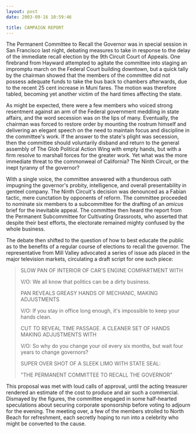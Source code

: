 ```yaml
---
layout: post
date: 2003-09-16 10:59:46

title: CAMPAIGN REPORT
---
```


The Permanent Committee to Recall the Governor was in special session in San Francisco last night, debating measures to take in response to the delay of the immediate recall election by the 9th Circuit Court of Appeals. One firebrand from Hayward attempted to agitate the committee into staging an impromptu march on the Federal Court building downtown, but a quick tally by the chairman showed that the members of the committee did not possess adequate funds to take the bus back to chambers afterwards, due to the recent 25 cent increase in Muni fares. The motion was therefore tabled, becoming yet another victim of the hard times affecting the state.

As might be expected, there were a few members who voiced strong resentment against an arm of the Federal government meddling in state affairs, and the word secession was on the lips of many. Eventually, the chairman was forced to restore order by mounting the rostrum himself and delivering an elegant speech on the need to maintain focus and discipline in the committee's work. If the answer to the state's plight was secession, then the committee should voluntarily disband and return to the general assembly of The Glob Political Action Wing with empty hands, but with a firm resolve to marshall forces for the greater work. Yet what was the more immediate threat to the commonweal of California? The Ninth Circuit, or the inept tyranny of the governor?

With a single voice, the committee answered with a thunderous oath impugning the governor's probity, intelligence, and overall presentability in genteel company. The Ninth Circuit's decision was denounced as a Fabian tactic, mere cunctation by opponents of reform. The committee proceeded to nominate six members to a subcommittee for the drafting of an _amicus_ brief for the inevitable appeal. The committee then heard the report from the Permanent Subcommittee for Cultivating Grassroots, who asserted that despite their best efforts, the electorate remained mighty confused by the whole business.

The debate then shifted to the question of how to best educate the public as to the benefits of a regular course of elections to recall the governor. The representative from Mill Valley advocated a series of issue ads placed in the major television markets, circulating a draft script for one such piece:

> SLOW PAN OF INTERIOR OF CAR'S ENGINE COMPARTMENT WITH
> 
> V/O: We all know that politics can be a dirty business.
> 
> PAN REVEALS GREASY HANDS OF MECHANIC, MAKING ADJUSTMENTS
> 
> V/O: If you stay in office long enough, it's impossible to keep your hands clean.
> 
> CUT TO REVEAL TIME PASSAGE. A CLEANER SET OF HANDS MAKING ADJUSTMENTS WITH</br>
> 
> V/O: So why do you change your oil every six months, but wait four years to change governors?</br>
> 
> SUPER OVER SHOT OF A SLEEK LIMO WITH STATE SEAL:
> 
> "THE PERMANENT COMMITTEE TO RECALL THE GOVERNOR"

This proposal was met with loud calls of approval, until the acting treasurer rendered an estimate of the cost to produce and air such a commercial. Dismayed by the figures, the committee engaged in some half-hearted speculations about securing corporate sponsorship before voting to adjourn for the evening. The meeting over, a few of the members strolled to North Beach for refreshment, each secretly hoping to run into a celebrity who might be converted to the cause.
